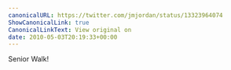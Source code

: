 ```yaml
---
canonicalURL: https://twitter.com/jmjordan/status/13323964074
ShowCanonicalLink: true
CanonicalLinkText: View original on
date: 2010-05-03T20:19:33+00:00
---
```

Senior Walk!